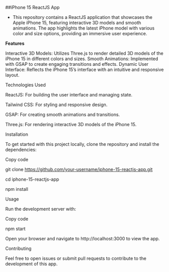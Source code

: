 ##iPhone 15 ReactJS App

- This repository contains a ReactJS application that showcases the Apple iPhone 15, featuring interactive 3D models and smooth animations. The app highlights the latest iPhone model with various color and size options, providing an immersive user experience.

**Features**

Interactive 3D Models: Utilizes Three.js to render detailed 3D models of the iPhone 15 in different colors and sizes.
Smooth Animations: Implemented with GSAP to create engaging transitions and effects.
Dynamic User Interface: Reflects the iPhone 15’s interface with an intuitive and responsive layout.

Technologies Used

ReactJS: For building the user interface and managing state.

Tailwind CSS: For styling and responsive design.

GSAP: For creating smooth animations and transitions.

Three.js: For rendering interactive 3D models of the iPhone 15.

Installation

To get started with this project locally, clone the repository and install the dependencies:

Copy code

git clone https://github.com/your-username/iphone-15-reactjs-app.git

cd iphone-15-reactjs-app

npm install

Usage

Run the development server with:

Copy code

npm start

Open your browser and navigate to http://localhost:3000 to view the app.

Contributing

Feel free to open issues or submit pull requests to contribute to the development of this app.
